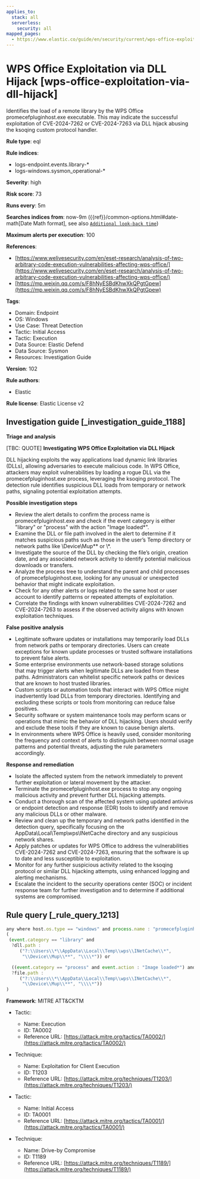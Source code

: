 ```yaml
---
applies_to:
  stack: all
  serverless:
    security: all
mapped_pages:
  - https://www.elastic.co/guide/en/security/current/wps-office-exploitation-via-dll-hijack.html
---
```


# WPS Office Exploitation via DLL Hijack [wps-office-exploitation-via-dll-hijack]

Identifies the load of a remote library by the WPS Office promecefpluginhost.exe executable. This may indicate the successful exploitation of CVE-2024-7262 or CVE-2024-7263 via DLL hijack abusing the ksoqing custom protocol handler.

**Rule type**: eql

**Rule indices**:

* logs-endpoint.events.library-*
* logs-windows.sysmon_operational-*

**Severity**: high

**Risk score**: 73

**Runs every**: 5m

**Searches indices from**: now-9m ({{ref}}/common-options.html#date-math[Date Math format], see also [`Additional look-back time`](docs-content://solutions/security/detect-and-alert/create-detection-rule.md#rule-schedule))

**Maximum alerts per execution**: 100

**References**:

* [https://www.welivesecurity.com/en/eset-research/analysis-of-two-arbitrary-code-execution-vulnerabilities-affecting-wps-office/](https://www.welivesecurity.com/en/eset-research/analysis-of-two-arbitrary-code-execution-vulnerabilities-affecting-wps-office/)
* [https://mp.weixin.qq.com/s/F8hNyESBdKhwXkQPgtGpew](https://mp.weixin.qq.com/s/F8hNyESBdKhwXkQPgtGpew)

**Tags**:

* Domain: Endpoint
* OS: Windows
* Use Case: Threat Detection
* Tactic: Initial Access
* Tactic: Execution
* Data Source: Elastic Defend
* Data Source: Sysmon
* Resources: Investigation Guide

**Version**: 102

**Rule authors**:

* Elastic

**Rule license**: Elastic License v2

## Investigation guide [_investigation_guide_1188]

**Triage and analysis**

[TBC: QUOTE]
**Investigating WPS Office Exploitation via DLL Hijack**

DLL hijacking exploits the way applications load dynamic link libraries (DLLs), allowing adversaries to execute malicious code. In WPS Office, attackers may exploit vulnerabilities by loading a rogue DLL via the promecefpluginhost.exe process, leveraging the ksoqing protocol. The detection rule identifies suspicious DLL loads from temporary or network paths, signaling potential exploitation attempts.

**Possible investigation steps**

* Review the alert details to confirm the process name is promecefpluginhost.exe and check if the event category is either "library" or "process" with the action "Image loaded*".
* Examine the DLL or file path involved in the alert to determine if it matches suspicious paths such as those in the user’s Temp directory or network paths like \\Device\\Mup\** or \\*.
* Investigate the source of the DLL by checking the file’s origin, creation date, and any associated network activity to identify potential malicious downloads or transfers.
* Analyze the process tree to understand the parent and child processes of promecefpluginhost.exe, looking for any unusual or unexpected behavior that might indicate exploitation.
* Check for any other alerts or logs related to the same host or user account to identify patterns or repeated attempts of exploitation.
* Correlate the findings with known vulnerabilities CVE-2024-7262 and CVE-2024-7263 to assess if the observed activity aligns with known exploitation techniques.

**False positive analysis**

* Legitimate software updates or installations may temporarily load DLLs from network paths or temporary directories. Users can create exceptions for known update processes or trusted software installations to prevent false alerts.
* Some enterprise environments use network-based storage solutions that may trigger alerts when legitimate DLLs are loaded from these paths. Administrators can whitelist specific network paths or devices that are known to host trusted libraries.
* Custom scripts or automation tools that interact with WPS Office might inadvertently load DLLs from temporary directories. Identifying and excluding these scripts or tools from monitoring can reduce false positives.
* Security software or system maintenance tools may perform scans or operations that mimic the behavior of DLL hijacking. Users should verify and exclude these tools if they are known to cause benign alerts.
* In environments where WPS Office is heavily used, consider monitoring the frequency and context of alerts to distinguish between normal usage patterns and potential threats, adjusting the rule parameters accordingly.

**Response and remediation**

* Isolate the affected system from the network immediately to prevent further exploitation or lateral movement by the attacker.
* Terminate the promecefpluginhost.exe process to stop any ongoing malicious activity and prevent further DLL hijacking attempts.
* Conduct a thorough scan of the affected system using updated antivirus or endpoint detection and response (EDR) tools to identify and remove any malicious DLLs or other malware.
* Review and clean up the temporary and network paths identified in the detection query, specifically focusing on the AppData\Local\Temp\wps\INetCache directory and any suspicious network shares.
* Apply patches or updates for WPS Office to address the vulnerabilities CVE-2024-7262 and CVE-2024-7263, ensuring that the software is up to date and less susceptible to exploitation.
* Monitor for any further suspicious activity related to the ksoqing protocol or similar DLL hijacking attempts, using enhanced logging and alerting mechanisms.
* Escalate the incident to the security operations center (SOC) or incident response team for further investigation and to determine if additional systems are compromised.


## Rule query [_rule_query_1213]

```js
any where host.os.type == "windows" and process.name : "promecefpluginhost.exe" and
(
 (event.category == "library" and
  ?dll.path :
     ("?:\\Users\\*\\AppData\\Local\\Temp\\wps\\INetCache\\*",
      "\\Device\\Mup\\**", "\\\\*")) or

  ((event.category == "process" and event.action : "Image loaded*") and
  ?file.path :
     ("?:\\Users\\*\\AppData\\Local\\Temp\\wps\\INetCache\\*",
      "\\Device\\Mup\\**", "\\\\*"))
)
```

**Framework**: MITRE ATT&CKTM

* Tactic:

    * Name: Execution
    * ID: TA0002
    * Reference URL: [https://attack.mitre.org/tactics/TA0002/](https://attack.mitre.org/tactics/TA0002/)

* Technique:

    * Name: Exploitation for Client Execution
    * ID: T1203
    * Reference URL: [https://attack.mitre.org/techniques/T1203/](https://attack.mitre.org/techniques/T1203/)

* Tactic:

    * Name: Initial Access
    * ID: TA0001
    * Reference URL: [https://attack.mitre.org/tactics/TA0001/](https://attack.mitre.org/tactics/TA0001/)

* Technique:

    * Name: Drive-by Compromise
    * ID: T1189
    * Reference URL: [https://attack.mitre.org/techniques/T1189/](https://attack.mitre.org/techniques/T1189/)




